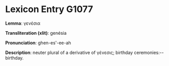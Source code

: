 # Lexicon Entry G1077

**Lemma**: γενέσια

**Transliteration (xlit)**: genésia

**Pronunciation**: ghen-es'-ee-ah

**Description**:
neuter plural of a derivative of γένεσις; birthday ceremonies:--birthday.
